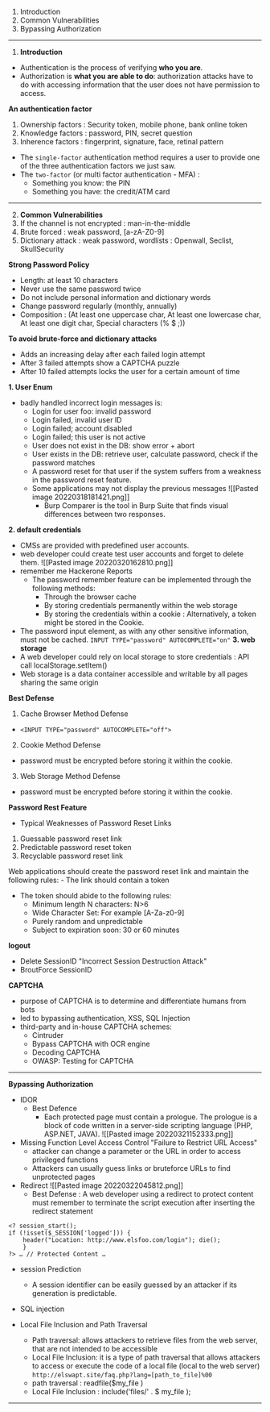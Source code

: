 1. Introduction
2. Common Vulnerabilities
3. Bypassing Authorization
***
1. **Introduction**
- Authentication is the process of verifying **who you are**.
- Authorization is **what you are able to do**: authorization attacks have to do with accessing information that the user does not have permission to access.

**An authentication factor**
1. Ownership factors : Security token, mobile phone, bank online token
2. Knowledge factors : password, PIN, secret question
3. Inherence factors : fingerprint, signature, face, retinal pattern

- The `single-factor` authentication method requires a user to provide one of the three authentication factors we just saw.
- The `two-factor` (or multi factor authentication - MFA) : 
	- Something you know: the PIN
	- Something you have: the credit/ATM card
***
2. **Common Vulnerabilities**
1. If the channel is not encrypted : man-in-the-middle
2. Brute forced : weak password, [a-zA-Z0-9]
3. Dictionary attack : weak password, wordlists : Openwall, Seclist, SkullSecurity

**Strong Password Policy**
- Length: at least 10 characters
- Never use the same password twice
- Do not include personal information and dictionary words
- Change password regularly (monthly, annually)
- Composition : (At least one uppercase char, At least one lowercase char, At least one digit char, Special characters (% $ ;))

**To avoid brute-force and dictionary attacks**
- Adds an increasing delay after each failed login attempt
- After 3 failed attempts show a CAPTCHA puzzle
- After 10 failed attempts locks the user for a certain amount of time

**1. User Enum**
- badly handled incorrect login messages is:
	- Login for user foo: invalid password
	- Login failed, invalid user ID
	- Login failed; account disabled
	- Login failed; this user is not active
	- User does not exist in the DB: show error + abort
	- User exists in the DB: retrieve user, calculate password, check if the password matches
	- A password reset for that user if the system suffers from a weakness in the password reset feature.
	- Some applications may not display the previous messages
		![[Pasted image 20220318181421.png]] 
		- Burp Comparer is the tool in Burp Suite that finds visual differences between two responses.

**2. default credentials**
- CMSs are provided with predefined user accounts.
- web developer could create test user accounts and forget to delete them.
	![[Pasted image 20220320162810.png]]
- remember me Hackerone Reports
	- The password remember feature can be implemented through the following methods:
		- Through the browser cache
		- By storing credentials permanently within the web storage
		- By storing the credentials within a cookie : Alternatively, a token might be stored in the Cookie.
- The password input element, as with any other sensitive information, must not be cached.
	`INPUT TYPE="password" AUTOCOMPLETE="on"`
**3. web storage**
- A web developer could rely on local storage to store credentials : API call localStorage.setItem()
- Web storage is a data container accessible and writable by all pages sharing the same origin

**Best Defense**
1. Cache Browser Method Defense
- `<INPUT TYPE="password" AUTOCOMPLETE="off">`
2. Cookie Method Defense
- password must be encrypted before storing it within the cookie.
3. Web Storage Method Defense
- password must be encrypted before storing it within the cookie.

**Password Rest Feature**
- Typical Weaknesses of Password Reset Links
1. Guessable password reset link
2. Predictable password reset token
3. Recyclable password reset link

Web applications should create the password reset link and maintain the following rules: - The link should contain a token
- The token should abide to the following rules:
	- Minimum length N characters: N>6
	-  Wide Character Set: For example [A-Za-z0-9]
	-  Purely random and unpredictable
	-  Subject to expiration soon: 30 or 60 minutes

**logout**
- Delete SessionID "Incorrect Session Destruction Attack"
- BroutForce SessionID

**CAPTCHA**
- purpose of CAPTCHA is to determine and differentiate humans from bots
- led to bypassing authentication, XSS, SQL Injection
- third-party and in-house CAPTCHA schemes:
	- Cintruder
	- Bypass CAPTCHA with OCR engine
	- Decoding CAPTCHA
	- OWASP: Testing for CAPTCHA
***
**Bypassing Authorization**
- IDOR
	- Best Defence
		- Each protected page must contain a prologue. The prologue is a block of code written in a server-side scripting language (PHP, ASP.NET, JAVA).
			![[Pasted image 20220321152333.png]]
- Missing Function Level Access Control "Failure to Restrict URL Access"
	- attacker can change a parameter or the URL in order to access privileged functions
	- Attackers can usually guess links or bruteforce URLs to find unprotected pages
- Redirect
![[Pasted image 20220322045812.png]]
	- Best Defense :  A web developer using a redirect to protect content must remember to terminate the script execution after inserting the redirect statement
```
<? session_start();
if (!isset($_SESSION['logged'])) { 
	header("Location: http://www.elsfoo.com/login"); die();
	} 
?> … // Protected Content …
```

- session Prediction
	- A session identifier can be easily guessed by an attacker if its generation is predictable.
	
- SQL injection 
- Local File Inclusion and Path Traversal
	- Path traversal: allows attackers to retrieve files from the web server, that are not intended to be accessible
	- Local File Inclusion: it is a type of path traversal that allows attackers to access or execute the code of a local file (local to the web server)
		`http://elswapt.site/faq.php?lang=[path_to_file]%00`
	-  path traversal : readfile($my_file )
	-  Local File Inclusion : include('files/' . $ my_file );

***